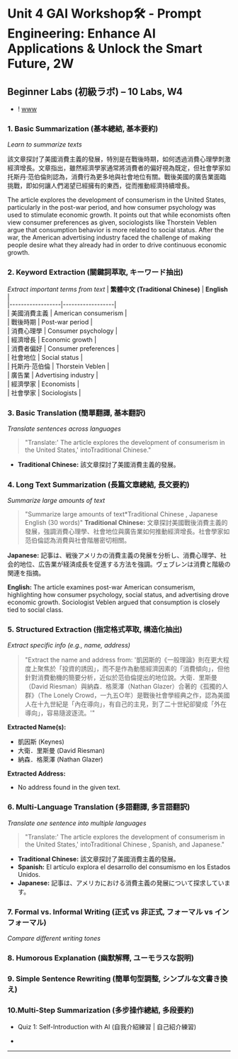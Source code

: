 # Unit 4 GAI Workshop🛠️ - Prompt Engineering: Enhance AI Applications & Unlock the Smart Future, 2W


## Beginner Labs (初級ラボ) – 10 Labs, W4
- ! [www](https://global.udn.com/global_vision/story/8664/8593026/)


### 1. Basic Summarization (基本總結, 基本要約)
*Learn to summarize texts*

該文章探討了美國消費主義的發展，特別是在戰後時期，如何透過消費心理學刺激經濟增長。文章指出，雖然經濟學家通常將消費者的偏好視為既定，但社會學家如托斯丹·范伯倫則認為，消費行為更多地與社會地位有關。戰後美國的廣告業面臨挑戰，即如何讓人們渴望已經擁有的東西，從而推動經濟持續增長。  

The article explores the development of consumerism in the United States, particularly in the post-war period, and how consumer psychology was used to stimulate economic growth. It points out that while economists often view consumer preferences as given, sociologists like Thorstein Veblen argue that consumption behavior is more related to social status. After the war, the American advertising industry faced the challenge of making people desire what they already had in order to drive continuous economic growth.

### 2. Keyword Extraction (關鍵詞萃取, キーワード抽出)
*Extract important terms from text*
| **繁體中文 (Traditional Chinese)** | **English** |  
|------------------|------------------|  
| 美國消費主義 | American consumerism |  
| 戰後時期 | Post-war period |  
| 消費心理學 | Consumer psychology |  
| 經濟增長 | Economic growth |  
| 消費者偏好 | Consumer preferences |  
| 社會地位 | Social status |  
| 托斯丹·范伯倫 | Thorstein Veblen |  
| 廣告業 | Advertising industry |  
| 經濟學家 | Economists |  
| 社會學家 | Sociologists |  

### 3. Basic Translation (簡單翻譯, 基本翻訳)
*Translate sentences across languages*

>"Translate:'  The article explores the development of consumerism in the United States,' intoTraditional Chinese."

- **Traditional Chinese:** 該文章探討了美國消費主義的發展。  

### 4. Long Text Summarization (長篇文章總結, 長文要約)
*Summarize large amounts of text*
>"Summarize large amounts of text*Traditional Chinese , Japanese English (30 words)"
**Traditional Chinese:** 文章探討美國戰後消費主義的發展，強調消費心理學、社會地位與廣告業如何推動經濟增長。社會學家如范伯倫認為消費與社會階層密切相關。  

**Japanese:** 記事は、戦後アメリカの消費主義の発展を分析し、消費心理学、社会的地位、広告業が経済成長を促進する方法を強調。ヴェブレンは消費と階級の関連を指摘。  

**English:** The article examines post-war American consumerism, highlighting how consumer psychology, social status, and advertising drove economic growth. Sociologist Veblen argued that consumption is closely tied to social class.

### 5. Structured Extraction (指定格式萃取, 構造化抽出)
*Extract specific info (e.g., name, address)*

>"Extract the name and address from: '凱因斯的《一般理論》則在更大程度上聚焦於「投資的誘因」，而不是作為動態經濟因素的「消費傾向」，但他針對消費動機的簡要分析，近似於范伯倫提出的地位說。大衛．里斯曼（David Riesman）與納森．格萊澤（Nathan Glazer）合著的《孤獨的人群》（The Lonely Crowd，一九五○年）是戰後社會學經典之作，認為美國人在十九世紀是「內在導向」，有自己的主見，到了二十世紀卻變成「外在導向」，容易隨波逐流。'"

**Extracted Name(s):**  
- 凱因斯 (Keynes)  
- 大衛．里斯曼 (David Riesman)  
- 納森．格萊澤 (Nathan Glazer)  

**Extracted Address:**  
- No address found in the given text.

### 6. Multi-Language Translation (多語翻譯, 多言語翻訳)
*Translate one sentence into multiple languages*
>"Translate:'  The article explores the development of consumerism in the United States,' intoTraditional Chinese , Spanish, and Japanese."

- **Traditional Chinese:** 該文章探討了美國消費主義的發展。  
- **Spanish:** El artículo explora el desarrollo del consumismo en los Estados Unidos.  
- **Japanese:** 記事は、アメリカにおける消費主義の発展について探求しています。  


### 7. Formal vs. Informal Writing (正式 vs 非正式, フォーマル vs インフォーマル)
*Compare different writing tones*


### 8. Humorous Explanation (幽默解釋, ユーモラスな説明)
### 9. Simple Sentence Rewriting (簡單句型調整, シンプルな文書き換え)
### 10.Multi-Step Summarization (多步操作總結, 多段要約)




- Quiz 1: Self-Introduction with AI (自我介紹練習 | 自己紹介練習)


- 
---
